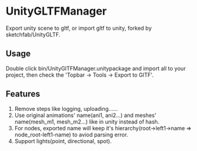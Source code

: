 # UnityGLTFManager
Export unity scene to gltf, or import gltf to unity, forked by sketchfab/UnityGLTF.

## Usage

Double click bin/UnityGlTFManager.unitypackage and import all to your project, then check the 'Topbar -> Tools -> Export to GlTF'.

## Features

1. Remove steps like logging, uploading......
2. Use original animations' name(ani1, ani2...) and meshes' name(mesh_m1, mesh_m2...) like in unity instead of hash.
3. For nodes, exported name will keep it's hierarchy(root->left1->name => node_root-left1-name) to aviod parsing error.
4. Support lights(point, directional, spot).
